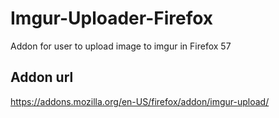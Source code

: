 # Imgur-Uploader-Firefox

Addon for user to upload image to imgur in Firefox 57

## Addon url
https://addons.mozilla.org/en-US/firefox/addon/imgur-upload/
